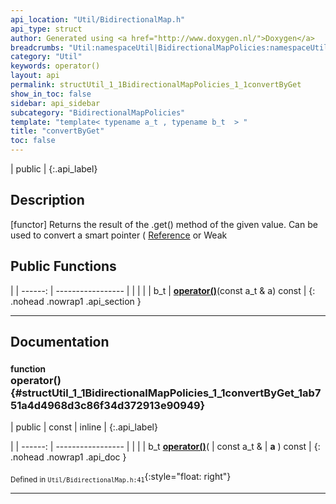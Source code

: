 ```yaml
---
api_location: "Util/BidirectionalMap.h"
api_type: struct
author: Generated using <a href="http://www.doxygen.nl/">Doxygen</a>
breadcrumbs: "Util:namespaceUtil|BidirectionalMapPolicies:namespaceUtil_1_1BidirectionalMapPolicies"
category: "Util"
keywords: operator()
layout: api
permalink: structUtil_1_1BidirectionalMapPolicies_1_1convertByGet
show_in_toc: false
sidebar: api_sidebar
subcategory: "BidirectionalMapPolicies"
template: "template< typename a_t , typename b_t  > "
title: "convertByGet"
toc: false
---
```


| public |
{:.api_label}

## Description



[functor] Returns the result of the .get() method of the given value. Can be used to convert a smart pointer ( [Reference](classUtil_1_1Reference) or Weak



## Public Functions

|
| ------: | ----------------- |
|  | |
| b_t | **[operator()](#structUtil_1_1BidirectionalMapPolicies_1_1convertByGet_1ab751a4d4968d3c86f34d372913e90949)**(const a_t & a) const |
{: .nohead .nowrap1 .api_section }


-------------------------------------------------------------------

## Documentation

### <small>function</small><br/> operator() {#structUtil_1_1BidirectionalMapPolicies_1_1convertByGet_1ab751a4d4968d3c86f34d372913e90949}

| public | const | inline |
{:.api_label}

|
| ------: | ----------------- |
|  |
| b_t **[operator()](#structUtil_1_1BidirectionalMapPolicies_1_1convertByGet_1ab751a4d4968d3c86f34d372913e90949)**( | const a_t & | **a** ) const |
{: .nohead .nowrap1 .api_doc }





<sub>Defined in `Util/BidirectionalMap.h:41`</sub>{:style="float: right"}

-------------------------------------------------------------------

